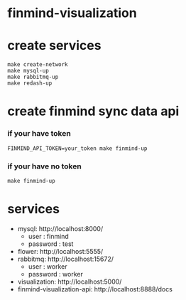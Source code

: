 # finmind-visualization

# create services
    make create-network
    make mysql-up
    make rabbitmq-up
    make redash-up

# create finmind sync data api
### if your have token
    FINMIND_API_TOKEN=your_token make finmind-up

### if your have no token
    make finmind-up

# services

* mysql: http://localhost:8000/
    * user : finmind
    * password : test
* flower: http://localhost:5555/
* rabbitmq: http://localhost:15672/
    * user : worker
    * password : worker
* visualization: http://localhost:5000/
* finmind-visualization-api: http://localhost:8888/docs
